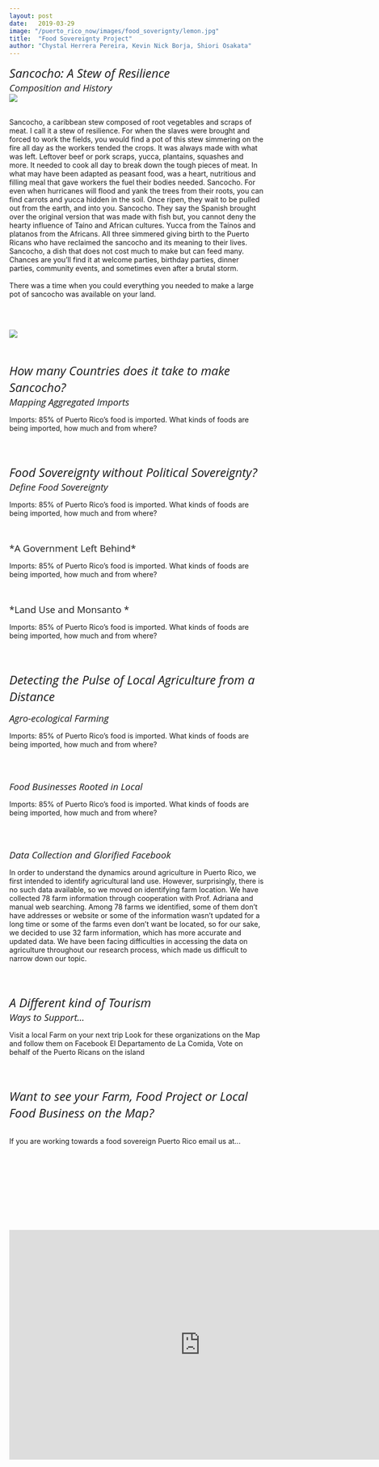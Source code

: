 ```yaml
---
layout: post
date:   2019-03-29
image: "/puerto_rico_now/images/food_soverignty/lemon.jpg"
title:  "Food Sovereignty Project"
author: "Chystal Herrera Pereira, Kevin Nick Borja, Shiori Osakata"
---
```

<span style="font-family:'Open Sans', sans-serif; font-size:18pt;">*Sancocho: A Stew of Resilience*</span>
<br>
<span style="font-family:'Open Sans', sans-serif; font-size:14pt;">*Composition and History*</span>
<br>
<image src="/puerto_rico_now/images/food_soverignty/sancocho.png">
	<br><br>
	<p>
	Sancocho, a caribbean stew composed of root vegetables and scraps of meat. I call it a stew of resilience. For when the slaves were brought and forced to work the fields, you would find a pot of this stew simmering on the fire all day as the workers tended the crops. It was always made with what was left. Leftover beef or pork scraps, yucca, plantains, squashes and more. It needed to cook all day to break down the tough pieces of meat. In what may have been adapted as peasant food, was a heart, nutritious and filling meal that gave workers the fuel their bodies needed. Sancocho. For even when hurricanes will flood and yank the trees from their roots, you can find carrots and yucca hidden in the soil. Once ripen, they wait to be pulled out from the earth, and into you. Sancocho. They say the Spanish brought over the original version that was made with fish but, you cannot deny the hearty influence of Taíno and African cultures. Yucca from the Taínos and platanos from the Africans. All three simmered giving birth to the Puerto Ricans who have reclaimed the sancocho and its meaning to their lives. Sancocho, a dish that does not cost much to make but can feed many. Chances are you’ll find it at welcome parties, birthday parties, dinner parties, community events, and sometimes even after a brutal storm. <br><br>There was a time when you could everything you needed to make a large pot of sancocho was available on your land.</p><br><br>

<img src="/puerto_rico_now/images/food_soverignty/Imports-GIF.gif">

<br><br>
<span style="font-family:'Open Sans', sans-serif; font-size:18pt;">*How many Countries does it take to make Sancocho?*</span>
<br>
<span style="font-family:'Open Sans', sans-serif; font-size:14pt;">*Mapping Aggregated Imports*</span>
<br>
<p>Imports: 85% of Puerto Rico’s food is imported. What kinds of foods are being imported, how much and from where? </p>
<br><br>

<span style="font-family:'Open Sans', sans-serif; font-size:18pt;">*Food Sovereignty without Political Sovereignty?*</span><br>
<span style="font-family:'Open Sans', sans-serif; font-size:14pt;">*Define Food Sovereignty*</span>
<br>
<p>Imports: 85% of Puerto Rico’s food is imported. What kinds of foods are being imported, how much and from where? </p><br><br>
<span style="font-family:'Open Sans', sans-serif; font-size:14pt;">*A Government Left Behind*</span>
<br>
<p>Imports: 85% of Puerto Rico’s food is imported. What kinds of foods are being imported, how much and from where? </p><br><br>
<span style="font-family:'Open Sans', sans-serif; font-size:14pt;">*Land Use and Monsanto
*</span>
<br>
<p>Imports: 85% of Puerto Rico’s food is imported. What kinds of foods are being imported, how much and from where? </p>
<br><br>


<span style="font-family:'Open Sans', sans-serif; font-size:18pt;">*Detecting the Pulse of Local Agriculture from a Distance*</span><br>

<span style="font-family:'Open Sans', sans-serif; font-size:14pt;">*Agro-ecological Farming*</span>
<br>
<p>Imports: 85% of Puerto Rico’s food is imported. What kinds of foods are being imported, how much and from where? </p><br><br>

<span style="font-family:'Open Sans', sans-serif; font-size:14pt;">*Food Businesses Rooted in Local*</span>
<br>
<p>Imports: 85% of Puerto Rico’s food is imported. What kinds of foods are being imported, how much and from where? </p><br><br>

<span style="font-family:'Open Sans', sans-serif; font-size:14pt;">*Data Collection and Glorified Facebook*</span>
<br>
<p>In order to understand the dynamics around agriculture in Puerto Rico, we first intended to identify agricultural land use. However, surprisingly, there is no such data available, so we moved on identifying farm location. We have collected 78 farm information through cooperation with Prof. Adriana and manual web searching. Among 78 farms we identified, some of them don’t have addresses or website or some of the information wasn’t updated for a long time or some of the farms even don’t want be located, so for our sake, we decided to use 32 farm information, which has more accurate and updated data. We have been facing difficulties in accessing the data on agriculture throughout our research process, which made us difficult to narrow down our topic. 
</p><br><br>

<span style="font-family:'Open Sans', sans-serif; font-size:18pt;">*A Different kind of Tourism*</span><br>
<span style="font-family:'Open Sans', sans-serif; font-size:14pt;">*Ways to Support…*</span>
<br>
<p>Visit a local Farm on your next trip Look for these organizations on the Map and follow them on Facebook El Departamento de La Comida, Vote on behalf of the Puerto Ricans on the island</p><br><br>


<span style="font-family:'Open Sans', sans-serif; font-size:18pt;">*Want to see your Farm, Food Project or Local Food Business on the Map?*</span><br>
<br>
<p>If you are working towards a food sovereign Puerto Rico email us at...</p><br><br>


<br />
<br />
<br />
<br />
<br />
<br />
<br />


<div style="padding:60% 0 0 0;position:relative;"><iframe src="https://shioriosa.github.io/farmmap/" style="position:absolute;top:0;left:0;width:150%;height:150%;" frameborder="0"></iframe></div>
*Farm Profile Map*

